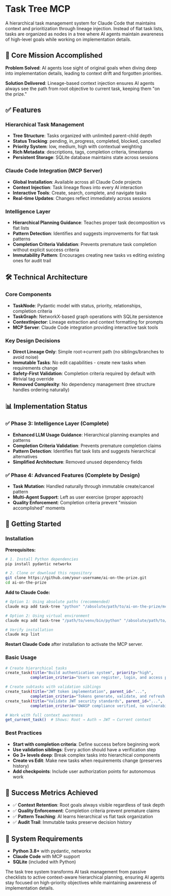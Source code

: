 # Task Tree MCP

A hierarchical task management system for Claude Code that maintains context and prioritization through lineage injection. Instead of flat task lists, tasks are organized as nodes in a tree where AI agents maintain awareness of high-level goals while working on implementation details.

## 🎯 Core Mission Accomplished

**Problem Solved**: AI agents lose sight of original goals when diving deep into implementation details, leading to context drift and forgotten priorities.

**Solution Delivered**: Lineage-based context injection ensures AI agents always see the path from root objective to current task, keeping them "on the prize."

## ✅ Features

### **Hierarchical Task Management**
- **Tree Structure**: Tasks organized with unlimited parent-child depth
- **Status Tracking**: pending, in_progress, completed, blocked, cancelled
- **Priority System**: low, medium, high with contextual weighting
- **Rich Metadata**: descriptions, tags, completion criteria, timestamps
- **Persistent Storage**: SQLite database maintains state across sessions

### **Claude Code Integration (MCP Server)**
- **Global Installation**: Available across all Claude Code projects
- **Context Injection**: Task lineage flows into every AI interaction
- **Interactive Tools**: Create, search, complete, and navigate tasks
- **Real-time Updates**: Changes reflect immediately across sessions

### **Intelligence Layer**
- **Hierarchical Planning Guidance**: Teaches proper task decomposition vs flat lists
- **Pattern Detection**: Identifies and suggests improvements for flat task patterns
- **Completion Criteria Validation**: Prevents premature task completion without explicit success criteria
- **Immutability Pattern**: Encourages creating new tasks vs editing existing ones for audit trail

## 🛠️ Technical Architecture

### **Core Components**
- **TaskNode**: Pydantic model with status, priority, relationships, completion criteria
- **TaskGraph**: NetworkX-based graph operations with SQLite persistence
- **ContextInjector**: Lineage extraction and context formatting for prompts
- **MCP Server**: Claude Code integration providing interactive task tools

### **Key Design Decisions**
- **Direct Lineage Only**: Simple root→current path (no siblings/branches to avoid noise)
- **Immutable Tasks**: No edit capabilities - create new tasks when requirements change
- **Safety-First Validation**: Completion criteria required by default with #trivial tag override
- **Removed Complexity**: No dependency management (tree structure handles ordering naturally)

## 📊 Implementation Status

### ✅ **Phase 3: Intelligence Layer (Complete)**
- **Enhanced LLM Usage Guidance**: Hierarchical planning examples and patterns
- **Completion Criteria Validation**: Prevents premature completion claims
- **Pattern Detection**: Identifies flat task lists and suggests hierarchical alternatives
- **Simplified Architecture**: Removed unused dependency fields

### ✅ **Phase 4: Advanced Features (Complete by Design)**
- **Task Mutation**: Handled naturally through immutable create/cancel pattern
- **Multi-Agent Support**: Left as user exercise (proper approach)
- **Quality Enforcement**: Completion criteria prevent "mission accomplished" moments

## 🚀 Getting Started

### **Installation**

**Prerequisites:**
```bash
# 1. Install Python dependencies
pip install pydantic networkx

# 2. Clone or download this repository
git clone https://github.com/your-username/ai-on-the-prize.git
cd ai-on-the-prize
```

**Add to Claude Code:**
```bash
# Option 1: Using absolute paths (recommended)
claude mcp add task-tree "python" "/absolute/path/to/ai-on-the-prize/mcp_server/server.py" -s user

# Option 2: Using virtual environment
claude mcp add task-tree "/path/to/venv/bin/python" "/absolute/path/to/ai-on-the-prize/mcp_server/server.py" -s user

# Verify installation
claude mcp list
```

**Restart Claude Code** after installation to activate the MCP server.

### **Basic Usage**
```bash
# Create hierarchical tasks
create_task(title="Build authentication system", priority="high", 
           completion_criteria="Users can register, login, and access protected routes")

# Create subtasks with validation siblings
create_task(title="JWT token implementation", parent_id="...", 
           completion_criteria="Tokens generate, validate, and refresh correctly")
create_task(title="Validate JWT security standards", parent_id="...",
           completion_criteria="OWASP compliance verified, no vulnerabilities found")

# Work with full context awareness
get_current_task()  # Shows: Root → Auth → JWT → Current context
```

### **Best Practices**
- **Start with completion criteria**: Define success before beginning work
- **Use validation siblings**: Every action should have a verification step
- **Go 3+ levels deep**: Break complex tasks into hierarchical components
- **Create vs Edit**: Make new tasks when requirements change (preserves history)
- **Add checkpoints**: Include user authorization points for autonomous work

## 🎉 Success Metrics Achieved

- ✅ **Context Retention**: Root goals always visible regardless of task depth
- ✅ **Quality Enforcement**: Completion criteria prevent premature claims
- ✅ **Pattern Teaching**: AI learns hierarchical vs flat task organization
- ✅ **Audit Trail**: Immutable tasks preserve decision history

## 🔧 System Requirements

- **Python 3.8+** with pydantic, networkx
- **Claude Code** with MCP support
- **SQLite** (included with Python)

The task tree system transforms AI task management from passive checklists to active context-aware hierarchical planning, ensuring AI agents stay focused on high-priority objectives while maintaining awareness of implementation details.
